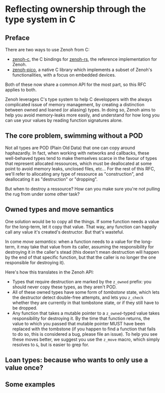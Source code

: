 # Reflecting ownership through the type system in C
## Preface
There are two ways to use Zenoh from C:
- [zenoh-c](https://github.com/eclipse-zenoh/zenoh-c), the C bindings for [zenoh-rs](https://github.com/eclipse-zenoh/zenoh), the reference implementation for Zenoh.
- [zenoh-pico](https://github.com/eclipse-zenoh/zenoh-pico), a native C library which implements a subset of Zenoh's functionalities, with a focus on embedded devices.

Both of these now share a common API for the most part, so this RFC applies to both.

Zenoh leverages C's type system to help C developpers with the always complicated issue of memory management, by creating a distinction between owned and loaned (or aliasing) types. In doing so, Zenoh aims to help you avoid memory-leaks more easily, and understand for how long you can use your values by reading function signatures alone.

## The core problem, swimming without a POD
Not all types are POD (Plain Old Data) that one can copy around haphazardly. In fact, when working with networks and callbacks, these well-behaved types tend to make themselves scarce in the favour of types that represent allocated ressources, which must be deallocated at some point to avoid memory leaks, unclosed files, etc... For the rest of this RFC, we'll refer to allocating any type of ressource as "construction", and deallocating it as "destruction" or "dropping".

But when to destroy a ressource? How can you make sure you're not pulling the rug from under some other task?

## Owned types and move semantics
One solution would be to copy all the things. If some function needs a value for the long-term, let it copy that value. That way, any function can happily call any value it's created's destructor. But that's wasteful.

In come *move semantics*: when a function needs to a value for the long-term, it may take that value from its caller, assuming the responsibility for destroying it in the caller's stead (this doesn't mean destruction will happen by the end of that specific function, but that the caller is no longer the one responsible for destroying it).

Here's how this translates in the Zenoh API:
- Types that require destruction are marked by the `z_owned` prefix: you should never copy these types, as they aren't POD.
- All of these owned types have some form of *tombstone* state, which lets the destructor detect double-free attempts, and lets you `z_check` whether they are currently in that tombstone state, or if they still have to be dropped.
- Any function that takes a mutable pointer to a `z_owned`-typed value takes responsibility for destroying it. By the time that function returns, the value to which you passed that mutable pointer MUST have been replaced with the tombstone (if you happen to find a function that fails to do so, this is considered a bug, please file an issue). To help you see these moves better, we suggest you use the `z_move` macro, which simply resolves to `&`, but is easier to grep for.

## Loan types: because who wants to only use a value once?

## Some examples
